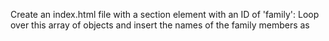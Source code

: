 Create an index.html file with a section element with an ID of 'family':
Loop over this array of objects and insert the names of the family members as
